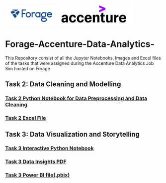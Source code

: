 <p>
<img src="https://github.com/ADVAIT135/Forage-Accenture-Data-Analytics-/blob/b347a00cfcdcfb13ea8245d2cc6b8a4889a9329e/Forage%20Logo.PNG?raw=True" alt="Forage" >
<img src="https://github.com/ADVAIT135/Forage-Accenture-Data-Analytics-/blob/b347a00cfcdcfb13ea8245d2cc6b8a4889a9329e/Accenture%20Logo.PNG?raw=true" alt="Accenture" >
</p>

# Forage-Accenture-Data-Analytics-
This Repository consist of all the Jupyter Notebooks, Images and Excel files of the tasks that were assigned during the Accenture Data Analytics Job Sim hosted on Forage

## Task 2: Data Cleaning and Modelling
### [Task 2 Python Notebook for Data Preprocessing and Data Cleaning](https://github.com/ADVAIT135/Forage-Accenture-Data-Analytics-/blob/cb81f77be4eb23bcfca6d0a48b69121d52833d5b/Task%202%3A%20Data%20Cleaning%20and%20Modelling/Forage%20Accenture%20Data%20Analytics%20Task%202%20-%20Data%20Cleaning%20and%20Modelling.ipynb)

### [Task 2 Excel File](https://view.officeapps.live.com/op/view.aspx?src=https%3A%2F%2Fraw.githubusercontent.com%2FADVAIT135%2FForage-Accenture-Data-Analytics-%2Fmain%2FTask%25202%253A%2520Data%2520Cleaning%2520and%2520Modelling%2FCleaned%2520Dataset.xlsx&wdOrigin=BROWSELINK)

## Task 3: Data Visualization and Storytelling
### [Task 3 Interactive Python Notebook](https://nbviewer.org/github/ADVAIT135/Forage-Accenture-Data-Analytics-/blob/b0889fcad1c1bded922e500978cf9c4af7304aa0/Task%203%3A%20Data%20Visualization%20and%20Storytelling/Forage%20Accenture%20Data%20Analytics%20Task%203%20-%20Data%20Visualization%20and%20Storytelling.ipynb)
### [Task 3 Data Insights PDF](https://github.com/ADVAIT135/Forage-Accenture-Data-Analytics-/blob/523328fe309287c5d6348fa49569e1033016420b/Task%203%3A%20Data%20Visualization%20and%20Storytelling/Forage%20Accenture%20Data%20Analytics%20Task%203%20-%20Data%20Visualization%20and%20storytelling.pdf)
### [Task 3 Power BI file(.pbix)](https://github.com/ADVAIT135/Forage-Accenture-Data-Analytics-/raw/main/Task%203:%20Data%20Visualization%20and%20Storytelling/Forage%20Accenture%20Data%20Analytics%20Task%203%20-%20Data%20Visualization%20and%20storytelling.pbix)
